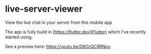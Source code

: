 # live-server-viewer
View the live chat in your server from this mobile app

The app is fully build in [https://flutter.dev](Flutter) which I've recently started using.

See a preview here: https://youtu.be/D8GrQC9RNpo
